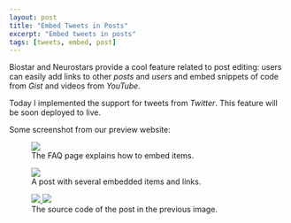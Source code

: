 ```yaml
---
layout: post
title: "Embed Tweets in Posts"
excerpt: "Embed tweets in posts"
tags: [tweets, embed, post]
---
```


Biostar and Neurostars provide a cool feature related to post editing: users can easily add links to other *posts* and *users* and embed snippets of code from *Gist* and videos from *YouTube*.

Today I implemented the support for tweets from *Twitter*. This feature will be soon deployed to live.

Some screenshot from our preview website:

<figure>
    <a href="{{ site.baseurl }}/assets/img/2014-08-16-embed-tweets/1.png">
        <img src="{{ site.baseurl }}/assets/img/2014-08-16-embed-tweets/1.png">
    </a>
    <figcaption>The FAQ page explains how to embed items.</figcaption>
</figure>

<figure>
    <a href="{{ site.baseurl }}/assets/img/2014-08-16-embed-tweets/2.png">
        <img src="{{ site.baseurl }}/assets/img/2014-08-16-embed-tweets/2.png">
    </a>
    <figcaption>A post with several embedded items and links.</figcaption>
</figure>

<figure class="half">
    <a href="{{ site.baseurl }}/assets/img/2014-08-16-embed-tweets/3.png">
        <img src="{{ site.baseurl }}/assets/img/2014-08-16-embed-tweets/3.png">
    </a>
    <a href="{{ site.baseurl }}/assets/img/2014-08-16-embed-tweets/4.png">
        <img src="{{ site.baseurl }}/assets/img/2014-08-16-embed-tweets/4.png">
    </a>
    <figcaption>The source code of the post in the previous image.</figcaption>
</figure>